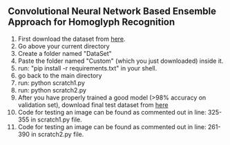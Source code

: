 ## Convolutional Neural Network Based Ensemble Approach for Homoglyph Recognition

1. First download the dataset from [here](https://drive.google.com/open?id=1LF4A6daY0loiCYEsp_TzGH5PpNaSZB3a). 
2. Go above your current directory
3. Create a folder named "DataSet"
4. Paste the folder named "Custom" (which you just downloaded) inside it. 
5. run: "pip install -r requirements.txt" in your shell.
6. go back to the main directory
7. run: python scratch1.py
8. run: python scratch2.py 
9. After you have properly trained a good model (>98% accuracy on validation set), download final test dataset from [here](https://drive.google.com/open?id=1Vxbsrc9PeMnLTgFBMZC6rWNykxAm66Hz)
10. Code for testing an image can be found as commented out in line: 325-355 in scratch1.py file.
11. Code for testing an image can be found as commented out in line: 261-390 in scratch2.py file.

